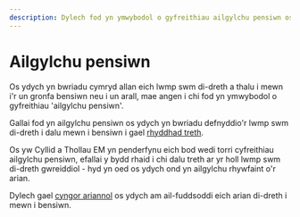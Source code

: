 ```yaml
---
description: Dylech fod yn ymwybodol o gyfreithiau ailgylchu pensiwn os ydych yn cymryd lwmp swm di-dreth ac yna yn ei dalu i mewn i bensiwn.
---
```


# Ailgylchu pensiwn

Os ydych yn bwriadu cymryd allan eich lwmp swm di-dreth a thalu i mewn i'r un gronfa bensiwn neu i un arall, mae angen i chi fod yn ymwybodol o gyfreithiau 'ailgylchu pensiwn'. 

Gallai fod yn ailgylchu pensiwn os ydych yn bwriadu defnyddio'r lwmp swm di-dreth i dalu mewn i bensiwn i gael [rhyddhad treth](https://www.gov.uk/tax-on-your-private-pension/pension-tax-relief).

Os yw Cyllid a Thollau EM yn penderfynu eich bod wedi torri cyfreithiau ailgylchu pensiwn, efallai y bydd rhaid i chi dalu treth ar yr holl lwmp swm di-dreth gwreiddiol - hyd yn oed os ydych ond yn ailgylchu rhywfaint o'r arian.

Dylech gael [cyngor ariannol](/financial-advice) os ydych am ail-fuddsoddi eich arian di-dreth i mewn i bensiwn.
